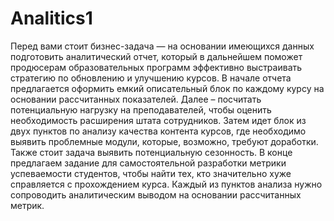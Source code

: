 # Analitics1
Перед вами стоит бизнес-задача — на основании имеющихся данных подготовить аналитический отчет, который в дальнейшем поможет продюсерам образовательных программ эффективно выстраивать стратегию по обновлению и улучшению курсов. В начале отчета предлагается оформить емкий описательный блок по каждому курсу на основании рассчитанных показателей. Далее – посчитать потенциальную нагрузку на преподавателей, чтобы оценить необходимость расширения штата сотрудников. Затем идет блок из двух пунктов по анализу качества контента курсов, где необходимо выявить проблемные модули, которые, возможно, требуют доработки. Также стоит задача выявить потенциальную сезонность. В конце предлагаем задание для самостоятельной разработки метрики успеваемости студентов, чтобы найти тех, кто значительно хуже справляется с прохождением курса. Каждый из пунктов анализа нужно сопроводить аналитическим выводом на основании рассчитанных метрик.

